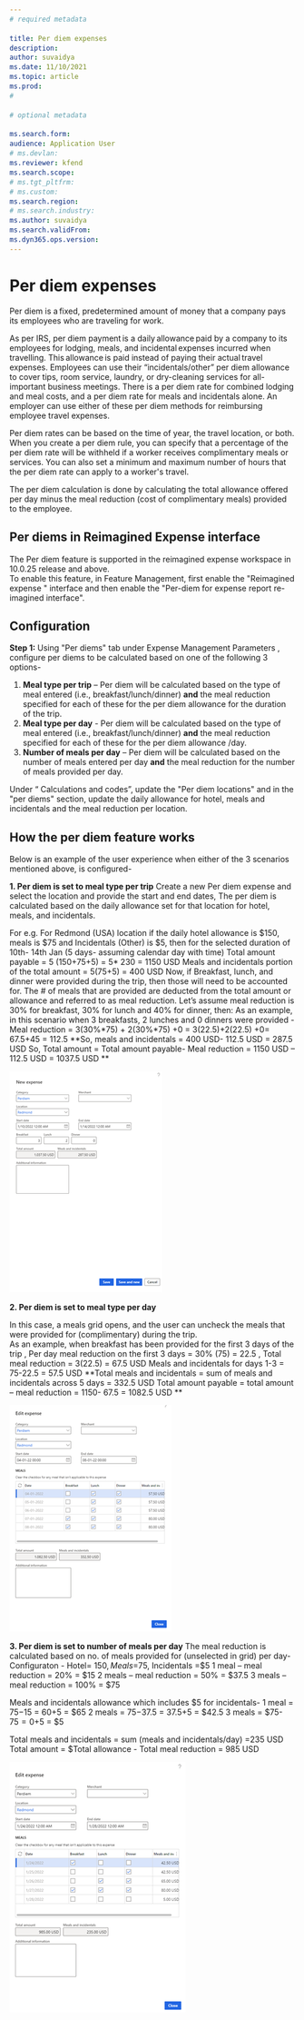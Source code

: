 ```yaml
---
# required metadata

title: Per diem expenses
description: 
author: suvaidya
ms.date: 11/10/2021
ms.topic: article
ms.prod: 
#

# optional metadata

ms.search.form: 
audience: Application User
# ms.devlan: 
ms.reviewer: kfend
ms.search.scope: 
# ms.tgt_pltfrm: 
# ms.custom: 
ms.search.region: 
# ms.search.industry: 
ms.author: suvaidya
ms.search.validFrom: 
ms.dyn365.ops.version: 
---
```


# Per diem expenses
Per diem is a fixed, predetermined amount of money that a company pays its employees who are traveling for work. 

As per IRS, per diem payment is a daily allowance paid by a company to its employees for lodging, meals, and incidental expenses incurred when travelling. This allowance is paid instead of paying their actual travel expenses.  Employees can use their “incidentals/other” per diem allowance to cover tips, room service, laundry, or dry-cleaning services for all-important business meetings. There is a per diem rate for combined lodging and meal costs, and a per diem rate for meals and incidentals alone. An employer can use either of these per diem methods for reimbursing employee travel expenses. 

Per diem rates can be based on the time of year, the travel location, or both. When you create a per diem rule, you can specify that a percentage of the per diem rate will be withheld if a worker receives complimentary meals or services. You can also set a minimum and maximum number of hours that the per diem rate can apply to a worker's travel.

The per diem calculation is done by calculating the total allowance offered per day minus the meal reduction (cost of complimentary meals) provided to the employee. 

## Per diems in Reimagined Expense interface 
The Per diem feature is supported in the reimagined expense workspace in 10.0.25 release and above.  
To enable this feature, in Feature Management, first enable the "Reimagined expense " interface and then enable the "Per-diem for expense report re-imagined interface".

## Configuration

**Step 1:** Using "Per diems" tab under Expense Management Parameters , configure per diems to be calculated based on one of the following 3 options-  
1.	**Meal type per trip** – Per diem will be calculated based on the type of meal entered (i.e., breakfast/lunch/dinner) **and** the meal reduction specified for each of these for the per diem allowance for the duration of the trip. 
2.	**Meal type per day** - Per diem will be calculated based on the type of meal entered (i.e., breakfast/lunch/dinner) **and** the meal reduction specified for each of these for the per diem allowance /day.  
3.	**Number of meals per day** – Per diem will be calculated based on the number of meals entered per day **and** the meal reduction for the number of meals provided per day.

Under “ Calculations and codes”, update the "Per diem locations"  and in the  "per diems" section, update the daily allowance for hotel, meals and incidentals  and the meal reduction per location. 

## How the per diem feature works
Below is an example of the user experience when either of the 3 scenarios mentioned above, is configured-  

**1.	Per diem is set to meal type per trip**
Create a new Per diem expense and select the location and provide the start and end dates, 
The per diem is calculated based on the daily allowance set for that location for hotel, meals, and incidentals. 


For e.g. For Redmond (USA) location if the daily hotel allowance is $150, meals is $75 and Incidentals (Other) is $5, then for the selected duration of 10th- 14th Jan (5 days- assuming calendar day with time)
Total amount payable = 5 (150+75+5)  = 5* 230  =  1150 USD
Meals and incidentals portion of the total amount = 5(75+5) = 400 USD
Now, if Breakfast, lunch, and dinner were provided during the trip, then those will need to be accounted for. The # of meals that are provided are deducted from the total amount or allowance and referred to as meal reduction. 
Let’s assume meal reduction is 30% for breakfast, 30% for lunch and 40% for dinner, then: 
As an example, in this scenario when 3 breakfasts, 2 lunches and 0 dinners were provided -  
Meal reduction = 3(30%*75) + 2(30%*75) +0 =  3(22.5)+2(22.5) +0=  67.5+45 = 112.5 
**So, meals and incidentals = 400 USD- 112.5 USD = 287.5 USD 
So, Total amount = Total amount payable- Meal reduction = 1150 USD – 112.5 USD = 1037.5 USD **

 ![Alt text](media/1-meal-type-per-trip.png)


**2.	Per diem is set to meal type per day**

In this case, a meals grid opens, and the user can uncheck the meals that were provided for (complimentary) during the trip.  
As an example, when breakfast has been provided for the first 3 days of the trip , 
Per day meal reduction on the first 3 days = 30% (75) = 22.5 , 
Total meal reduction =  3(22.5)  =  67.5 USD
Meals and incidentals for days 1-3 =  75-22.5 =  57.5 USD 
**Total meals and incidentals = sum of meals and incidentals across 5 days = 332.5 USD 
Total amount payable = total amount – meal reduction =  1150- 67.5 = 1082.5 USD **

![Alt text](media/2-meal-type-per-day.png)

**3. Per diem is set to number of meals per day**
The meal reduction is calculated based on no. of meals provided for (unselected in grid) per day- 
Configuraton - 
Hotel= $150, Meals =$75, Incidentals =$5
1 meal – meal reduction = 20% = $15
2 meals – meal reduction = 50% = $37.5
3 meals – meal reduction = 100% = $75 

Meals and incidentals allowance which includes $5 for incidentals- 
1 meal =  $75-$15 =  $60+$5 = $65
2 meals =  $75 -$37.5 =  $37.5 +$5 =  $42.5
3 meals = $75- $75 =0 +$5 = $5 

Total meals and incidentals = sum (meals and incidentals/day) =235 USD
Total amount =  $Total allowance - Total meal reduction = 985 USD

![Alt text](media/3-number-of-meals-per-day.png)
